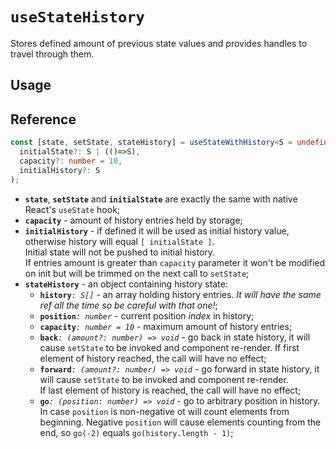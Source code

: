 # `useStateHistory`

Stores defined amount of previous state values and provides handles to travel through them.

## Usage

## Reference
<!-- eslint-skip -->
```ts
const [state, setState, stateHistory] = useStateWithHistory<S = undefined>(
  initialState?: S | (()=>S),
  capacity?: number = 10,
  initialHistory?: S
);
```

- **`state`**, **`setState`** and **`initialState`** are exactly the same with native React's `useState` hook;
- **`capacity`** - amount of history entries held by storage;
- **`initialHistory`** - if defined it will be used as initial history value, otherwise history will equal `[ initialState ]`.  
Initial state will not be pushed to initial history.  
If entries amount is greater than `capacity` parameter it won't be modified on init but will be trimmed on the next call to `setState`;
- **`stateHistory`** - an object containing history state:
    - **`history`**_`: S[]`_ - an array holding history entries. _It will have the same ref all the time so be careful with that one!_;
    - **`position`**_`: number`_ - current position _index_ in history;
    - **`capacity`**_`: number = 10`_ - maximum amount of history entries;
    - **`back`**_`: (amount?: number) => void`_ - go back in state history, it will cause `setState` to be invoked and component re-render.
    If first element of history reached, the call will have no effect;
    - **`forward`**_`: (amount?: number) => void`_ - go forward in state history, it will cause `setState` to be invoked and component re-render.  
    If last element of history is reached, the call will have no effect;
    - **`go`**_`: (position: number) => void`_ - go to arbitrary position in history.  
    In case `position` is non-negative ot will count elements from beginning.
    Negative `position` will cause elements counting from the end, so `go(-2)` equals `go(history.length - 1)`;
    
